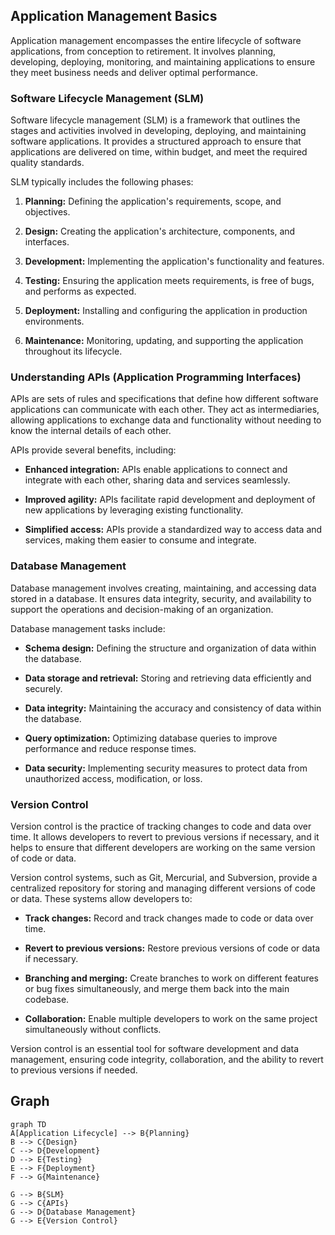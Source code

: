 ## Application Management Basics

Application management encompasses the entire lifecycle of software applications, from conception to retirement. It involves planning, developing, deploying, monitoring, and maintaining applications to ensure they meet business needs and deliver optimal performance.

### Software Lifecycle Management (SLM)

Software lifecycle management (SLM) is a framework that outlines the stages and activities involved in developing, deploying, and maintaining software applications. It provides a structured approach to ensure that applications are delivered on time, within budget, and meet the required quality standards.

SLM typically includes the following phases:

1. **Planning:** Defining the application's requirements, scope, and objectives.

2. **Design:** Creating the application's architecture, components, and interfaces.

3. **Development:** Implementing the application's functionality and features.

4. **Testing:** Ensuring the application meets requirements, is free of bugs, and performs as expected.

5. **Deployment:** Installing and configuring the application in production environments.

6. **Maintenance:** Monitoring, updating, and supporting the application throughout its lifecycle.

### Understanding APIs (Application Programming Interfaces)

APIs are sets of rules and specifications that define how different software applications can communicate with each other. They act as intermediaries, allowing applications to exchange data and functionality without needing to know the internal details of each other.

APIs provide several benefits, including:

* **Enhanced integration:** APIs enable applications to connect and integrate with each other, sharing data and services seamlessly.

* **Improved agility:** APIs facilitate rapid development and deployment of new applications by leveraging existing functionality.

* **Simplified access:** APIs provide a standardized way to access data and services, making them easier to consume and integrate.

### Database Management

Database management involves creating, maintaining, and accessing data stored in a database. It ensures data integrity, security, and availability to support the operations and decision-making of an organization.

Database management tasks include:

* **Schema design:** Defining the structure and organization of data within the database.

* **Data storage and retrieval:** Storing and retrieving data efficiently and securely.

* **Data integrity:** Maintaining the accuracy and consistency of data within the database.

* **Query optimization:** Optimizing database queries to improve performance and reduce response times.

* **Data security:** Implementing security measures to protect data from unauthorized access, modification, or loss.

### Version Control

Version control is the practice of tracking changes to code and data over time. It allows developers to revert to previous versions if necessary, and it helps to ensure that different developers are working on the same version of code or data.

Version control systems, such as Git, Mercurial, and Subversion, provide a centralized repository for storing and managing different versions of code or data. These systems allow developers to:

* **Track changes:** Record and track changes made to code or data over time.

* **Revert to previous versions:** Restore previous versions of code or data if necessary.

* **Branching and merging:** Create branches to work on different features or bug fixes simultaneously, and merge them back into the main codebase.

* **Collaboration:** Enable multiple developers to work on the same project simultaneously without conflicts.

Version control is an essential tool for software development and data management, ensuring code integrity, collaboration, and the ability to revert to previous versions if needed.

## Graph
```mermaid
graph TD
A[Application Lifecycle] --> B{Planning}
B --> C{Design}
C --> D{Development}
D --> E{Testing}
E --> F{Deployment}
F --> G{Maintenance}

G --> B{SLM}
G --> C{APIs}
G --> D{Database Management}
G --> E{Version Control}
```
